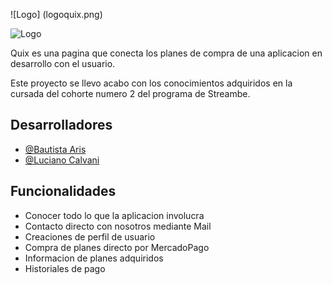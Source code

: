 
![Logo] (logoquix.png)

![Logo](https://encrypted-tbn0.gstatic.com/images?q=tbn:ANd9GcQIDc92TlFscqbk17WEkf3Yda_Yl_jG2kIT1nnR2fXwqywYU05rsMDFVLcBmZcQ1oCo2A&usqp=CAU)




Quix es una pagina que conecta los planes de compra de una aplicacion en desarrollo con el usuario.

Este proyecto se llevo acabo con los conocimientos adquiridos en la cursada del cohorte numero 2 del programa de Streambe.

## Desarrolladores

- [@Bautista Aris](https://github.com/lennyaris)
- [@Luciano Calvani](https://github.com/luchocalvani)


## Funcionalidades
- Conocer todo lo que la aplicacion involucra
- Contacto directo con nosotros mediante Mail
- Creaciones de perfil de usuario
- Compra de planes directo por MercadoPago
- Informacion de planes adquiridos 
- Historiales de pago

